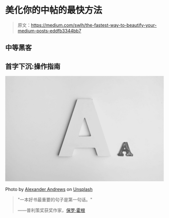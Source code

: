 # 美化你的中帖的最快方法

> 原文：<https://medium.com/swlh/the-fastest-way-to-beautify-your-medium-posts-eddfb3344bb7>

## 中等黑客

## 首字下沉:操作指南

![](img/7eaf4f4c55caaecfe1259fbb579d675a.png)

Photo by [Alexander Andrews](https://unsplash.com/@alex_andrews?utm_source=medium&utm_medium=referral) on [Unsplash](https://unsplash.com?utm_source=medium&utm_medium=referral)

> "一本好书最重要的句子是第一句话。"
> 
> ——普利策奖获奖作家，[保罗·霍根](https://en.wikipedia.org/wiki/Paul_Horgan)